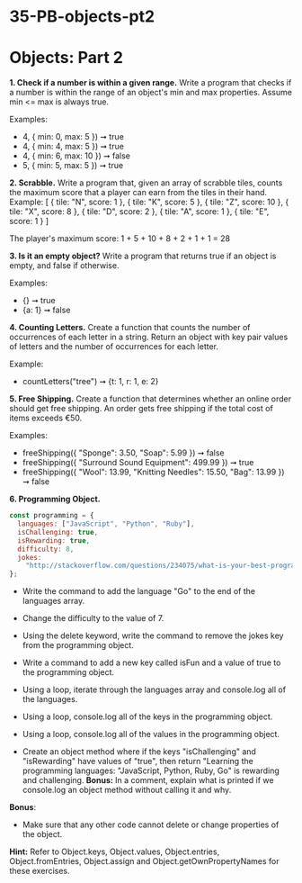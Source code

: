 # 35-PB-objects-pt2

# Objects: Part 2

**1. Check if a number is within a given range.**
Write a program that checks if a number is within the range of an object's min and max properties. Assume min <= max is always true.

Examples:

- 4, { min: 0, max: 5 }) ➞ true
- 4, { min: 4, max: 5 }) ➞ true
- 4, { min: 6, max: 10 }) ➞ false
- 5, { min: 5, max: 5 }) ➞ true

**2. Scrabble.**
Write a program that, given an array of scrabble tiles, counts the maximum score that a player can earn from the tiles in their hand.
Example:
[
{ tile: "N", score: 1 },
{ tile: "K", score: 5 },
{ tile: "Z", score: 10 },
{ tile: "X", score: 8 },
{ tile: "D", score: 2 },
{ tile: "A", score: 1 },
{ tile: "E", score: 1 }
]

The player's maximum score: 1 + 5 + 10 + 8 + 2 + 1 + 1 = 28

**3. Is it an empty object?**
Write a program that returns true if an object is empty, and false if otherwise.

Examples:

- {} ➞ true
- {a: 1} ➞ false

**4. Counting Letters.**
Create a function that counts the number of occurrences of each letter in a string. Return an object with key pair values of letters and the number of occurrences for each letter.

Example:

- countLetters("tree") ➞ {t: 1, r: 1, e: 2}

**5. Free Shipping.**
Create a function that determines whether an online order should get free shipping. An order gets free shipping if the total cost of items exceeds €50.

Examples:

- freeShipping({ "Sponge": 3.50, "Soap": 5.99 }) ➞ false
- freeShipping({ "Surround Sound Equipment": 499.99 }) ➞ true
- freeShipping({ "Wool": 13.99, "Knitting Needles": 15.50, "Bag": 13.99 }) ➞ false

**6. Programming Object.**

```javascript
const programming = {
  languages: ["JavaScript", "Python", "Ruby"],
  isChallenging: true,
  isRewarding: true,
  difficulty: 8,
  jokes:
    "http://stackoverflow.com/questions/234075/what-is-your-best-programmer-joke",
};
```

- Write the command to add the language "Go" to the end of the languages array.

- Change the difficulty to the value of 7.
- Using the delete keyword, write the command to remove the jokes key from the programming object.
- Write a command to add a new key called isFun and a value of true to the programming object.
- Using a loop, iterate through the languages array and console.log all of the languages.
- Using a loop, console.log all of the keys in the programming object.
- Using a loop, console.log all of the values in the programming object.
- Create an object method where if the keys "isChallenging" and "isRewarding" have values of "true", then return "Learning the programming languages: "JavaScript, Python, Ruby, Go" is rewarding and challenging. **Bonus:** In a comment, explain what is printed if we console.log an object method without calling it and why.

**Bonus**:

- Make sure that any other code cannot delete or change properties of the object.

**Hint:**
Refer to Object.keys, Object.values, Object.entries, Object.fromEntries, Object.assign and Object.getOwnPropertyNames for these exercises.
